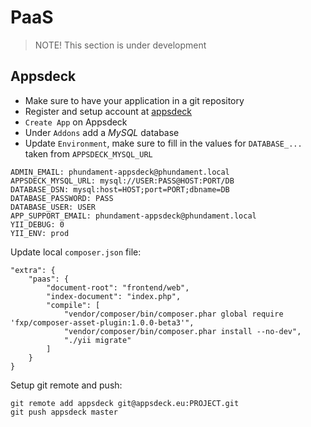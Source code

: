 PaaS
====

> NOTE! This section is under development

Appsdeck
--------

- Make sure to have your application in a git repository
- Register and setup account at [appsdeck](https://appsdeck.eu/home/apps)
- `Create App` on Appsdeck
- Under `Addons` add a *MySQL* database
- Update `Environment`, make sure to fill in the values for `DATABASE_...` taken from `APPSDECK_MYSQL_URL`

```
ADMIN_EMAIL: phundament-appsdeck@phundament.local
APPSDECK_MYSQL_URL: mysql://USER:PASS@HOST:PORT/DB
DATABASE_DSN: mysql:host=HOST;port=PORT;dbname=DB
DATABASE_PASSWORD: PASS
DATABASE_USER: USER
APP_SUPPORT_EMAIL: phundament-appsdeck@phundament.local
YII_DEBUG: 0
YII_ENV: prod
```

Update local `composer.json` file:

    "extra": {
        "paas": {
            "document-root": "frontend/web",
            "index-document": "index.php",
            "compile": [
                "vendor/composer/bin/composer.phar global require 'fxp/composer-asset-plugin:1.0.0-beta3'",
                "vendor/composer/bin/composer.phar install --no-dev",
                "./yii migrate"
            ]
        }
    }

Setup git remote and push:

```
git remote add appsdeck git@appsdeck.eu:PROJECT.git
git push appsdeck master
```

